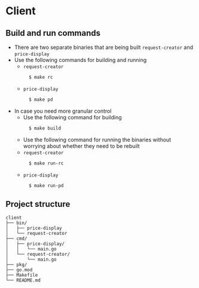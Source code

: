 # Client

## Build and run commands

- There are two separate binaries that are being built `request-creator` and `price-display` 
- Use the following commands for building and running 
  - `request-creator`
    ```bash
      $ make rc
    ```
  - `price-display`
    ```bash
      $ make pd
    ```
- In case you need more granular control
  - Use the following command for building
    ```bash
      $ make build
    ```
  - Use the following command for running the binaries without worrying about whether they need to be rebuilt 
  - `request-creator`
    ```bash
      $ make run-rc
    ```
  - `price-display`
    ```bash
      $ make run-pd
    ```
## Project structure

```
client
├── bin/
│   ├── price-display
│   └── request-creator
├── cmd/
│   ├── price-display/
│   │   └── main.go
│   └── request-creator/
│       └── main.go
├── pkg/
├── go.mod
├── Makefile
└── README.md
```

    

